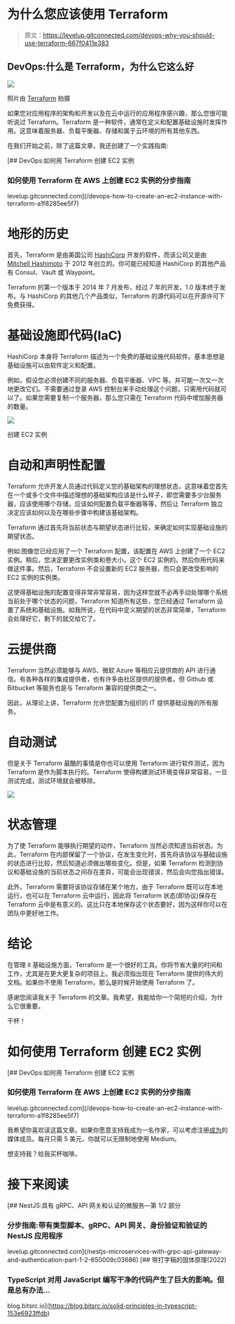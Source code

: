 # 为什么您应该使用 Terraform

> 原文：<https://levelup.gitconnected.com/devops-why-you-should-use-terraform-667f0411e383>

## DevOps:什么是 Terraform，为什么它这么好

![](img/d79fc50e7d744c7932c3387d8a923b90.png)

照片由 [Terraform](https://www.terraform.io/) 拍摄

如果您对应用程序的架构和开发以及在云中运行的应用程序感兴趣，那么您很可能听说过 Terraform。Terraform 是一种软件，通常在定义和配置基础设施时发挥作用。这意味着服务器、负载平衡器、存储和属于云环境的所有其他东西。

在我们开始之前，除了这篇文章，我还创建了一个实践指南:

[](/devops-how-to-create-an-ec2-instance-with-terraform-a1f8285ee5f7) [## DevOps:如何用 Terraform 创建 EC2 实例

### 如何使用 Terraform 在 AWS 上创建 EC2 实例的分步指南

levelup.gitconnected.com](/devops-how-to-create-an-ec2-instance-with-terraform-a1f8285ee5f7) 

# 地形的历史

首先，Terraform 是由美国公司 [HashiCorp](https://www.hashicorp.com/) 开发的软件，而该公司又是由 [Mitchell Hashimoto](https://www.linkedin.com/in/mitchellh/) 于 2012 年创立的。你可能已经知道 HashiCorp 的其他产品有 Consul、Vault 或 Waypoint。

Terraform 的第一个版本于 2014 年 7 月发布，经过 7 年的开发，1.0 版本终于发布。与 HashiCorp 的其他几个产品类似，Terraform 的源代码可以在开源许可下免费获得。

# 基础设施即代码(IaC)

HashiCorp 本身将 Terraform 描述为一个免费的基础设施代码软件。基本思想是基础设施可以由软件定义和配置。

例如，假设您必须创建不同的服务器、负载平衡器、VPC 等。并可能一次又一次地更改它们。不需要通过登录 AWS 控制台来手动处理这个问题，只需用代码就可以了。如果您需要复制一个服务器，那么您只需在 Terraform 代码中增加服务器的数量。

![](img/d2b2f8c9a0d5d0d600746f9acfaa1932.png)

创建 EC2 实例

# 自动和声明性配置

Terraform 允许开发人员通过代码定义您的基础架构的理想状态，这意味着您首先在一个或多个文件中描述理想的基础架构应该是什么样子，即您需要多少台服务器，应该使用哪个存储，应该如何配置负载平衡器等等，然后让 Terraform 独立决定应该如何以及在哪些步骤中构建该基础架构。

Terraform 通过首先将当前状态与期望状态进行比较，来确定如何实现基础设施的期望状态。

例如:图像您已经应用了一个 Terraform 配置，该配置在 AWS 上创建了一个 EC2 实例。稍后，您决定要更改实例类和卷大小。这个 EC2 实例的。然后你用代码来做这件事。然后，Terraform 不会设置新的 EC2 服务器，而只会更改受影响的 EC2 实例的实例类。

这使得基础设施的配置变得非常非常容易，因为这样您就不必再手动处理哪个系统当前处于哪个状态的问题，Terraform 知道所有这些，您已经通过 Terraform 设置了系统和基础设施。如我所说，在代码中定义期望的状态非常简单，Terraform 会处理好它，剩下的就交给它了。

# 云提供商

Terraform 当然必须能够与 AWS、微软 Azure 等相应云提供商的 API 进行通信。有各种各样的集成提供者，也有许多由社区提供的提供者。但 Github 或 Bitbucket 等服务也是与 Terraform 兼容的提供商之一。

因此，从理论上讲，Terraform 允许您配置为组织的 IT 提供基础设施的所有服务。

# 自动测试

但是关于 Terraform 最酷的事情是你也可以使用 Terraform 进行软件测试，因为 Terraform 是作为脚本执行的。Terraform 使得构建测试环境变得非常容易，一旦测试完成，测试环境就会被移除。

![](img/62752fe335a8311506dc4b6a7b07d22e.png)

# 状态管理

为了使 Terraform 能够执行期望的动作，Terraform 当然必须知道当前状态。为此，Terraform 在内部保留了一个协议，在发生变化时，首先将该协议与基础设施的状态进行比较，然后知道必须做出哪些变化。但是，如果 Terraform 检测到协议和基础设施的当前状态之间存在差异，可能会出现错误，然后会向您指出错误。

此外，Terraform 需要将该协议存储在某个地方。由于 Terraform 既可以在本地运行，也可以在 Terraform 云中运行，因此将 Terraform 状态(即协议)保存在 Terraform 云中是有意义的。这比只在本地保存这个状态要好，因为这样你可以在团队中更好地工作。

# 结论

在管理 it 基础设施方面，Terraform 是一个很好的工具。你将节省大量的时间和工作，尤其是在更大更复杂的项目上。我必须指出现在 Terraform 提供的伟大的文档。如果你不使用 Terraform，那么是时候开始使用 Terraform 了。

感谢您阅读我关于 Terraform 的文章。我希望，我能给你一个简短的介绍，为什么它很重要。

干杯！

# 如何使用 Terraform 创建 EC2 实例

[](/devops-how-to-create-an-ec2-instance-with-terraform-a1f8285ee5f7) [## DevOps:如何用 Terraform 创建 EC2 实例

### 如何使用 Terraform 在 AWS 上创建 EC2 实例的分步指南

levelup.gitconnected.com](/devops-how-to-create-an-ec2-instance-with-terraform-a1f8285ee5f7) 

我希望你喜欢读这篇文章。如果你愿意支持我成为一名作家，可以考虑注册[成为](https://medium.com/@hellokevinvogel/membership)的媒体成员。每月只需 5 美元，你就可以无限制地使用 Medium。

想支持我？给我买杯咖啡。

# 接下来阅读

[](/nestjs-microservices-with-grpc-api-gateway-and-authentication-part-1-2-650009c03686) [## NestJS:具有 gRPC、API 网关和认证的微服务—第 1/2 部分

### 分步指南:带有类型脚本、gRPC、API 网关、身份验证和验证的 NestJS 应用程序

levelup.gitconnected.com](/nestjs-microservices-with-grpc-api-gateway-and-authentication-part-1-2-650009c03686) [](https://blog.bitsrc.io/solid-principles-in-typescript-153e6923ffdb) [## 带打字稿的固体原理(2022)

### TypeScript 对用 JavaScript 编写干净的代码产生了巨大的影响。但是总有办法…

blog.bitsrc.io](https://blog.bitsrc.io/solid-principles-in-typescript-153e6923ffdb)